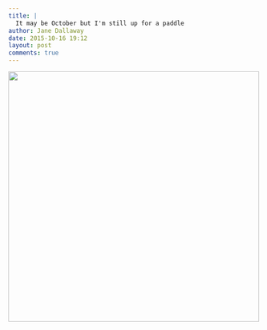 ```yaml
---
title: |
  It may be October but I'm still up for a paddle
author: Jane Dallaway
date: 2015-10-16 19:12
layout: post
comments: true
---
```


<div><a href="http://static.skitters.dallaway.com/FStp_FullSizeRender.jpg"><img src="http://static.skitters.dallaway.com/FStp_thumb_FullSizeRender.jpg" width="500" height="500"/></a></div>



  




      
